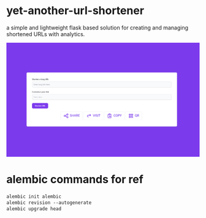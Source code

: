 # yet-another-url-shortener
a simple and lightweight flask based solution for creating and managing shortened URLs with analytics.

![App UI](https://github.com/MasterZesty/yet-another-url-shortener/blob/main/docs/ui_v1.png)

# alembic commands for ref
```
alembic init alembic
alembic revision --autogenerate
alembic upgrade head
```